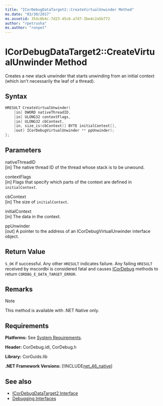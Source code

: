 ```yaml
---
title: "ICorDebugDataTarget2::CreateVirtualUnwinder Method"
ms.date: "03/30/2017"
ms.assetid: 354c8b4c-7d23-45c6-a7d7-3be4c2a5b772
author: "rpetrusha"
ms.author: "ronpet"
---
```

# ICorDebugDataTarget2::CreateVirtualUnwinder Method
Creates a new stack unwinder that starts unwinding from an initial context (which isn't necessarily the leaf of a thread).  
  
## Syntax  
  
```cpp  
HRESULT CreateVirtualUnwinder(  
    [in] DWORD nativeThreadID,  
    [in] ULONG32 contextFlags,  
    [in] ULONG32 cbContext,  
    [in, size_is(cbContext)] BYTE initialContext[],  
    [out] ICorDebugVirtualUnwinder ** ppUnwinder);  
};  
```  
  
## Parameters  
 nativeThreadID  
 [in] The native thread ID of the thread whose stack is to be unwound.  
  
 contextFlags  
 [in] Flags that specify which parts of the context are defined in `initialContext`.  
  
 cbContext  
 [in] The size of `initialContext`.  
  
 initialContext  
 [in] The data in the context.  
  
 ppUnwinder  
 [out] A pointer to the address of an ICorDebugVirtualUnwinder interface object.  
  
## Return Value  
 `S_OK` if successful. Any other `HRESULT` indicates failure. Any failing `HRESULT` received by mscordbi is considered fatal and causes [ICorDebug](../../../../docs/framework/unmanaged-api/debugging/icordebug-interface.md) methods to return `CORDBG_E_DATA_TARGET_ERROR`.  
  
## Remarks  
  
> [!NOTE]
>  This method is available with .NET Native only.  
  
## Requirements  
 **Platforms:** See [System Requirements](../../../../docs/framework/get-started/system-requirements.md).  
  
 **Header:** CorDebug.idl, CorDebug.h  
  
 **Library:** CorGuids.lib  
  
 **.NET Framework Versions:** [!INCLUDE[net_46_native](../../../../includes/net-46-native-md.md)]  
  
## See also

- [ICorDebugDataTarget2 Interface](../../../../docs/framework/unmanaged-api/debugging/icordebugdatatarget2-interface.md)
- [Debugging Interfaces](../../../../docs/framework/unmanaged-api/debugging/debugging-interfaces.md)
